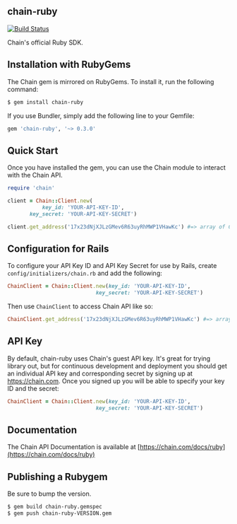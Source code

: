 ## chain-ruby

[![Build Status](https://travis-ci.org/chain-engineering/chain-ruby.svg?branch=txn-dest-map)](https://travis-ci.org/chain-engineering/chain-ruby)

Chain's official Ruby SDK.

## Installation with RubyGems

The Chain gem is mirrored on RubyGems. To install it, run the following command:

```bash
$ gem install chain-ruby
```

If you use Bundler, simply add the following line to your Gemfile:

```ruby
gem 'chain-ruby', '~> 0.3.0'
```

## Quick Start

Once you have installed the gem, you can use the Chain module to interact with the Chain API.

```ruby
require 'chain'

client = Chain::Client.new(
           key_id: 'YOUR-API-KEY-ID',
       key_secret: 'YOUR-API-KEY-SECRET')

client.get_address('17x23dNjXJLzGMev6R63uyRhMWP1VHawKc') #=> array of Chain::AddressStatus objects.
```


## Configuration for Rails

To configure your API Key ID and API Key Secret for use by Rails, create `config/initializers/chain.rb` and add the following:

```ruby
ChainClient = Chain::Client.new(key_id: 'YOUR-API-KEY-ID',
                            key_secret: 'YOUR-API-KEY-SECRET')
```

Then use `ChainClient` to access Chain API like so:

```ruby
ChainClient.get_address('17x23dNjXJLzGMev6R63uyRhMWP1VHawKc') #=> array of Chain::AddressStatus objects.
```


## API Key

By default, chain-ruby uses Chain's guest API key. It's great for trying library out, but for continuous development and deployment you should get an individual API key and corresponding secret by signing up at https://chain.com. Once you signed up you will be able to specify your key ID and the secret:

```ruby
ChainClient = Chain::Client.new(key_id: 'YOUR-API-KEY-ID',
                            key_secret: 'YOUR-API-KEY-SECRET')
```

## Documentation

The Chain API Documentation is available at [https://chain.com/docs/ruby](https://chain.com/docs/ruby)


## Publishing a Rubygem

Be sure to bump the version.

```bash
$ gem build chain-ruby.gemspec
$ gem push chain-ruby-VERSION.gem
```
